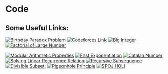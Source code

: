 # Code
## Some Useful Links:

[![Birthday Paradox Problem](https://img.shields.io/badge/CP-Birthday%20Paradox%20Problem-brightgreen)](https://www.geeksforgeeks.org/birthday-paradox/)
[![Codeforces Link](https://img.shields.io/badge/CP-Codeforces%20Link-green)](https://codeforces.com/problemset?tags=math,brute%20force)
[![Big Integer](https://img.shields.io/badge/CP-BigInteger-yellowgreen)](https://www.geeksforgeeks.org/biginteger-class-in-java/)
[![Factorial of Large Number](https://img.shields.io/badge/CP-Factorial%20of%20Large%20Number%3A-yellow)](https://practice.geeksforgeeks.org/problems/factorials-of-large-numbers/0)

[![Modular Arithmetic Properties](https://img.shields.io/badge/CP-Modular%20Arithmetic%20Properties-orange)](http://theoryofprogramming.com/2014/12/24/modular-arithmetic-properties/)
[![Fast Exponentiation](https://img.shields.io/badge/CP-Fast%20Exponentiation-red)](https://www.geeksforgeeks.org/modular-exponentiation-power-in-modular-arithmetic/)
[![Catalan Number](https://img.shields.io/badge/CP-Catalan%20Number-lightgrey)](https://www.geeksforgeeks.org/program-nth-catalan-number/)
[![Solving Linear Recurrence Relation](https://img.shields.io/badge/CP-Solving%20Linear%20Recurrence%20Relation-blue)](https://www.hackerearth.com/practice/notes/solving-linear-recurrence-relation/)
[![Recursive Subsequence](https://img.shields.io/badge/CP-Recursive%20Subsequence-orange)](https://www.spoj.com/problems/SEQ/)
[![Divisible Subset:](https://img.shields.io/badge/CP-Factorial%20of%20Large%20Numhttps://img.shields.io/badge/CP-Divisible%20Subset%3A-yellowgreen)](https://www.codechef.com/problems/DIVSUBS)
[![Pigeonhole Principle](https://img.shields.io/badge/CP-Pigeonhole%20Principle-brightgreen)](https://www.geeksforgeeks.org/discrete-mathematics-the-pigeonhole-principle/)
[![SPOJ HOLI](https://img.shields.io/badge/CP-SPOJ%20HOLI-lightgrey)](https://www.spoj.com/problems/HOLI/)




